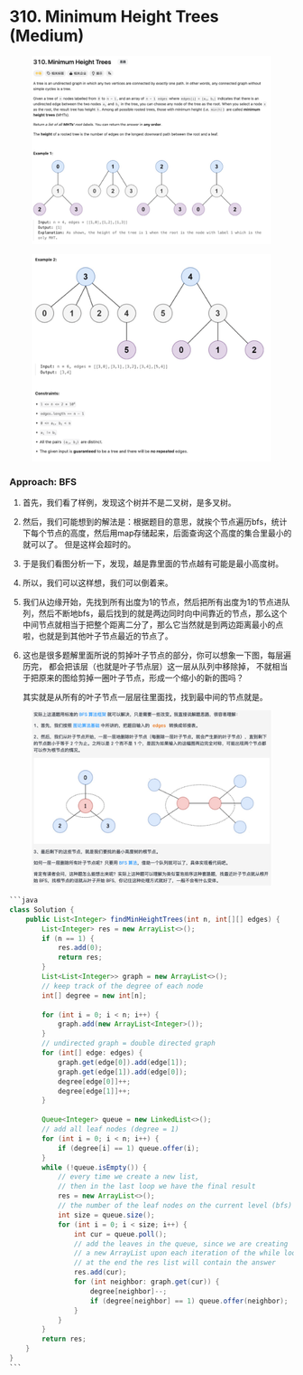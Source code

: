 # 310. Minimum Height Trees (Medium)

<figure><img src="../../.gitbook/assets/image (17) (1).png" alt=""><figcaption></figcaption></figure>

<figure><img src="../../.gitbook/assets/image (18) (1).png" alt=""><figcaption></figcaption></figure>

### Approach: BFS

1. 首先，我们看了样例，发现这个树并不是二叉树，是多叉树。&#x20;
2. 然后，我们可能想到的解法是：根据题目的意思，就挨个节点遍历bfs，统计下每个节点的高度，然后用map存储起来，后面查询这个高度的集合里最小的就可以了。 但是这样会超时的。&#x20;
3. 于是我们看图分析一下，发现，越是靠里面的节点越有可能是最小高度树。
4. 所以，我们可以这样想，我们可以倒着来。&#x20;
5. 我们从边缘开始，先找到所有出度为1的节点，然后把所有出度为1的节点进队列，然后不断地bfs，最后找到的就是两边同时向中间靠近的节点，那么这个中间节点就相当于把整个距离二分了，那么它当然就是到两边距离最小的点啦，也就是到其他叶子节点最近的节点了。&#x20;
6.  这也是很多题解里面所说的剪掉叶子节点的部分，你可以想象一下图，每层遍历完， 都会把该层（也就是叶子节点层）这一层从队列中移除掉， 不就相当于把原来的图给剪掉一圈叶子节点，形成一个缩小的新的图吗？

    其实就是从所有的叶子节点一层层往里面找，找到最中间的节点就是。

<figure><img src="../../.gitbook/assets/image (46) (1).png" alt=""><figcaption></figcaption></figure>

````java
```java
class Solution {
    public List<Integer> findMinHeightTrees(int n, int[][] edges) {
        List<Integer> res = new ArrayList<>();
        if (n == 1) {
            res.add(0);
            return res;
        }
        List<List<Integer>> graph = new ArrayList<>();
        // keep track of the degree of each node
        int[] degree = new int[n];
        
        for (int i = 0; i < n; i++) {
            graph.add(new ArrayList<Integer>());
        }
        // undirected graph = double directed graph
        for (int[] edge: edges) {
            graph.get(edge[0]).add(edge[1]);
            graph.get(edge[1]).add(edge[0]);
            degree[edge[0]]++;
            degree[edge[1]]++;
        }

        Queue<Integer> queue = new LinkedList<>();
        // add all leaf nodes (degree = 1)
        for (int i = 0; i < n; i++) {
            if (degree[i] == 1) queue.offer(i);
        }
        while (!queue.isEmpty()) {
            // every time we create a new list, 
            // then in the last loop we have the final result
            res = new ArrayList<>();
            // the number of the leaf nodes on the current level (bfs)
            int size = queue.size();
            for (int i = 0; i < size; i++) {
                int cur = queue.poll();
                // add the leaves in the queue, since we are creating
                // a new ArrayList upon each iteration of the while loop,
                // at the end the res list will contain the answer
                res.add(cur);
                for (int neighbor: graph.get(cur)) {
                    degree[neighbor]--;
                    if (degree[neighbor] == 1) queue.offer(neighbor);
                }
            }
        }
        return res;
    }
}
```
````

